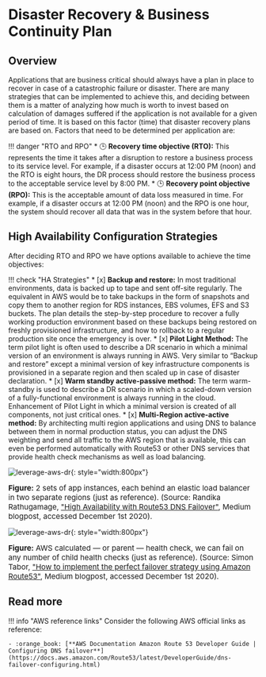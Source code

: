 # Disaster Recovery & Business Continuity Plan 

## Overview 

Applications that are business critical should always have a plan in place to recover in case of a catastrophic failure
or disaster. There are many strategies that can be implemented to achieve this, and deciding between them is a matter
of analyzing how much is worth to invest based on calculation of damages suffered if the application is not available
for a given period of time. It is based on this factor (time) that disaster recovery plans are based on. Factors that
need to be determined per application are:

!!! danger "RTO and RPO"
    * :clock3: **Recovery time objective (RTO):** This represents the time it takes after a disruption to
    restore a business process to its service level. For example, if a disaster occurs at 12:00 PM (noon) and the RTO is
    eight hours, the DR process should restore the business process to the acceptable service level by 8:00 PM. 
    * :clock3: **Recovery point objective (RPO):** This is the acceptable amount of data loss measured in time. For example, if a
     disaster occurs at 12:00 PM (noon) and the RPO is one hour, the system should recover all data that was in the 
     system before that hour.


## High Availability Configuration Strategies 

After deciding RTO and RPO we have options available to achieve the time objectives:

!!! check "HA Strategies"
    * [x] **Backup and restore:** In most traditional environments, data is backed up to tape and sent off-site regularly.
     The equivalent in AWS would be to take backups in the form of snapshots and copy them to another region for RDS
     instances, EBS volumes, EFS and S3 buckets. The plan details the step-by-step procedure to recover a fully working
     production environment based on these backups being restored on freshly provisioned infrastructure, and how to
     rollback to a regular production site once the emergency is over.
    * [x] **Pilot Light Method:** The term pilot light is often used to describe a DR scenario in which a minimal version of
     an environment is always running in AWS. Very similar to “Backup and restore” except a minimal version of key
     infrastructure components is provisioned in a separate region and then scaled up in case of disaster declaration.
    * [x] **Warm standby active-passive method:** The term warm-standby is used to describe a DR scenario in which a
     scaled-down version of a fully-functional environment is always running in the cloud. Enhancement of Pilot Light
     in which a minimal version is created of all components, not just critical ones.
    * [x] **Multi-Region active-active method:** By architecting multi region applications and using DNS to balance
     between them in normal production status, you can adjust the DNS weighting and send all traffic to the AWS region
     that is available, this can even be performed automatically with Route53 or other DNS services that provide health
     check mechanisms as well as load balancing.

![leverage-aws-dr](../../../assets/images/diagrams/aws-route53-dns-dr.png "Leverage"){: style="width:800px"}
<figcaption style="font-size:15px">
<b>Figure:</b> 2 sets of app instances, each behind an elastic load balancer in two separate regions (just as reference).
(Source: Randika Rathugamage, 
<a href="https://medium.com/@randika/high-availability-with-route53-dns-failover-c13cb30cbe94">
"High Availability with Route53 DNS Failover"</a>,
Medium blogpost, accessed December 1st 2020).
</figcaption>

![leverage-aws-dr](../../../assets/images/diagrams/aws-route53-dns-health-checks.png "Leverage"){: style="width:800px"}
<figcaption style="font-size:15px">
<b>Figure:</b> AWS calculated — or parent — health check, we can fail on any number of child health checks (just as reference).
(Source: Simon Tabor, 
<a href="https://medium.com/dazn-tech/how-to-implement-the-perfect-failover-strategy-using-amazon-route53-1cc4b19fa9c7">
"How to implement the perfect failover strategy using Amazon Route53"</a>,
Medium blogpost, accessed December 1st 2020).
</figcaption>

## Read more

!!! info "AWS reference links"
    Consider the following AWS official links as reference:
        
    - :orange_book: [**AWS Documentation Amazon Route 53 Developer Guide | Configuring DNS failover**](https://docs.aws.amazon.com/Route53/latest/DeveloperGuide/dns-failover-configuring.html)
    
